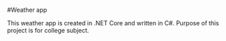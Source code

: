 #Weather app

This weather app is created in .NET Core and written in C#.
Purpose of this project is for college subject.

